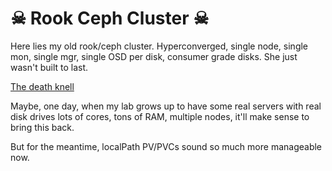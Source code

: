 # ☠ Rook Ceph Cluster ☠

Here lies my old rook/ceph cluster. Hyperconverged, single node, single mon, single mgr, single OSD per disk, consumer grade disks. She just wasn't built to last.

[The death knell](https://github.com/clearlybaffled/homelab/issues/26)

Maybe, one day, when my lab grows up to have some real servers with real disk drives
lots of cores, tons of RAM, multiple nodes, it'll make sense to bring this back.

But for the meantime, localPath PV/PVCs sound so much more manageable now.
